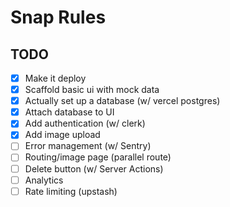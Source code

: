 # Snap Rules

## TODO

- [x] Make it deploy
- [x] Scaffold basic ui with mock data
- [x] Actually set up a database (w/ vercel postgres)
- [x] Attach database to UI
- [x] Add authentication (w/ clerk)
- [x] Add image upload
- [ ] Error management (w/ Sentry)
- [ ] Routing/image page (parallel route)
- [ ] Delete button (w/ Server Actions)
- [ ] Analytics
- [ ] Rate limiting (upstash)
